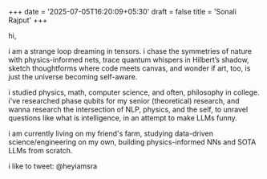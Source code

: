 +++
date = '2025-07-05T16:20:09+05:30'
draft = false
title = 'Sonali Rajput'
+++

<!-- <div style="text-align: center; margin-bottom: 3rem;">

# Hi, I'm Sonali Rajput 👋

**DevOps Engineer & Cloud Computing Student**

</div> -->

hi,

i am a strange loop dreaming in tensors. i chase the symmetries of nature with physics-informed nets, trace quantum whispers in Hilbert’s shadow, sketch thoughtforms where code meets canvas, and wonder if art, too, is just the universe becoming self-aware.

i studied physics, math, computer science, and often, philosophy in college. i've researched phase qubits for my senior (theoretical) research, and wanna research the intersection of NLP, physics, and the self, to unravel questions like what is intelligence, in an attempt to make LLMs funny.

i am currently living on my friend's farm, studying data-driven science/engineering on my own, building physics-informed NNs and SOTA LLMs from scratch.

i like to tweet: @heyiamsra
